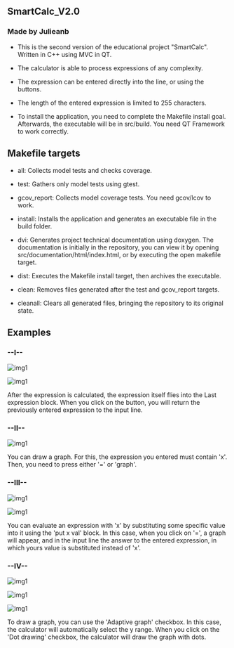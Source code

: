 ## SmartCalc_V2.0
### Made by Julieanb

- This is the second version of the educational project "SmartCalc". Written in C++ using MVC in QT.

- The calculator is able to process expressions of any complexity.

- The expression can be entered directly into the line, or using the buttons.

- The length of the entered expression is limited to 255 characters.

- To install the application, you need to complete the Makefile install goal. 
Afterwards, the executable will be in src/build. You need QT Framework to work correctly.

## Makefile targets

- all: Collects model tests and checks coverage.

- test: Gathers only model tests using gtest.

- gcov_report: Collects model coverage tests. You need gcov/lcov to work.

- install: Installs the application and generates an executable file in the build folder.

- dvi: Generates project technical documentation using doxygen. 
The documentation is initially in the repository, 
you can view it by opening src/documentation/html/index.html, 
or by executing the open makefile target.

- dist: Executes the Makefile install target, then archives the executable.

- clean: Removes files generated after the test and gcov_report targets.

- cleanall: Clears all generated files, bringing the repository to its original state.

## Examples

### --I--
![img1](misc/images/screen2.png)

![img1](misc/images/screen3.png)

After the expression is calculated, 
the expression itself flies into the Last expression block. 
When you click on the button, 
you will return the previously entered expression to the input line.

### --II--
![img1](misc/images/screen4.png)

You can draw a graph. For this, the expression you entered must contain 'x'. 
Then, you need to press either '=' or 'graph'.

### --III--
![img1](misc/images/screen5.png)

![img1](misc/images/screen6.png)

You can evaluate an expression with 'x' by substituting some specific value into it using the 'put x val' block. 
In this case, when you click on '=', a graph will appear, 
and in the input line the answer to the entered expression, 
in which yours value is substituted instead of 'x'.

### --IV--
![img1](misc/images/screen7.png)

![img1](misc/images/screen8.png)

![img1](misc/images/screen9.png)

To draw a graph, you can use the 'Adaptive graph' checkbox. 
In this case, the calculator will automatically select the y range. 
When you click on the 'Dot drawing' checkbox, the calculator will draw the graph with dots.